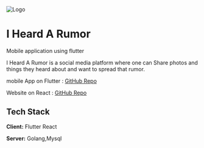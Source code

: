 
![Logo](https://i.ibb.co/X5NknDV/Plugin-icon-2.png)


# I Heard A Rumor 
Mobile application using flutter 

I Heard A Rumor is a social media platform where one can Share
photos and things they heard about and want to spread that rumor.



mobile App on Flutter : [GitHub Repo](https://github.com/J-Nokwal/ihar_flutter)

Website on React : [GitHub Repo](https://github.com/J-Nokwal/ihar_website)

## Tech Stack

**Client:** Flutter React

**Server:** Golang,Mysql

